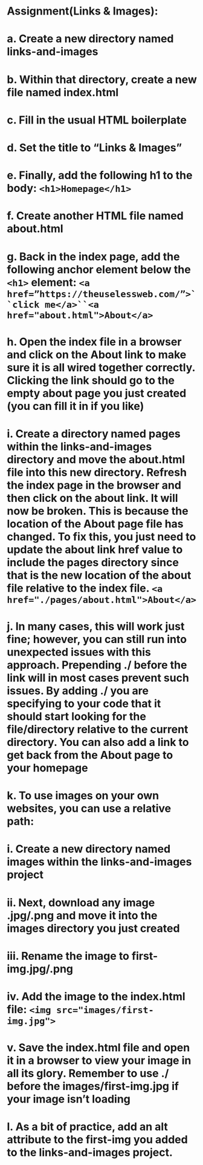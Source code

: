 # Assignment(Links & Images):
# a. Create a new directory named links-and-images
# b. Within that directory, create a new file named index.html
# c. Fill in the usual HTML boilerplate
# d. Set the title to “Links & Images”
# e. Finally, add the following h1 to the body: `<h1>Homepage</h1>`
# f. Create another HTML file named about.html
# g. Back in the index page, add the following anchor element below the `<h1>` element: `<a href=”https://theuselessweb.com/”>``click me</a>``<a href="about.html">About</a>`

# h. Open the index file in a browser and click on the About link to make sure it is all wired together correctly. Clicking the link should go to the empty about page you just created (you can fill it in if you like)

# i. Create a directory named pages within the links-and-images directory and move the about.html file into this new directory. Refresh the index page in the browser and then click on the about link. It will now be broken. This is because the location of the About page file has changed. To fix this, you just need to update the about link href value to include the pages directory since that is the new location of the about file relative to the index file. `<a href="./pages/about.html">About</a>`

# j. In many cases, this will work just fine; however, you can still run into unexpected issues with this approach. Prepending ./ before the link will in most cases prevent such issues. By adding ./ you are specifying to your code that it should start looking for the file/directory relative to the current directory. You can also add a link to get back from the About page to your homepage

# k. To use images on your own websites, you can use a relative path:

# i. Create a new directory named images within the links-and-images project
# ii. Next, download any image .jpg/.png and move it into the images directory you just created
# iii. Rename the image to first-img.jpg/.png
# iv. Add the image to the index.html file: `<img src="images/first-img.jpg">`
# v. Save the index.html file and open it in a browser to view your image in all its glory. Remember to use ./ before the images/first-img.jpg if your image isn’t loading

# l. As a bit of practice, add an alt attribute to the first-img you added to the links-and-images project.